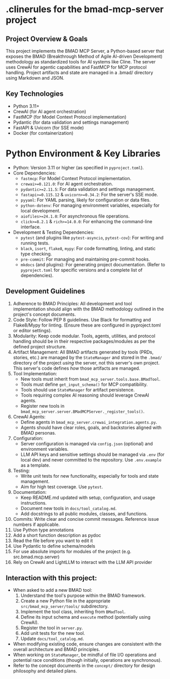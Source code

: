 # .clinerules for the bmad-mcp-server project

## Project Overview & Goals
 This project implements the BMAD MCP Server, a Python-based server that exposes
 the BMAD (Breakthrough Method of Agile AI-driven Development) methodology
 as standardized tools for AI systems like Cline.
 The server uses CrewAI for agentic capabilities and FastMCP for MCP protocol handling.
 Project artifacts and state are managed in a .bmad/ directory using Markdown and JSON.

## Key Technologies
 - Python 3.11+
 - CrewAI (for AI agent orchestration)
 - FastMCP (for Model Context Protocol implementation)
 - Pydantic (for data validation and settings management)
 - FastAPI & Uvicorn (for SSE mode)
 - Docker (for containerization)

# Python Environment & Key Libraries
- Python: Version 3.11 or higher (as specified in `pyproject.toml`).
- Core Dependencies:
  - `fastmcp`: For Model Context Protocol implementation.
  - `crewai>=0.121.0`: For AI agent orchestration.
  - `pydantic>=2.11.5`: For data validation and settings management.
  - `fastapi>=0.115.12` & `uvicorn>=0.34.2`: For the server's SSE mode.
  - `pyyaml`: For YAML parsing, likely for configuration or data files.
  - `python-dotenv`: For managing environment variables, especially for local development.
  - `aiofiles>=24.1.0`: For asynchronous file operations.
  - `click>=8.2.1` & `rich>=14.0.0`: For enhancing the command-line interface.
- Development & Testing Dependencies:
  - `pytest` (and plugins like `pytest-asyncio`, `pytest-cov`): For writing and running tests.
  - `black`, `isort`, `flake8`, `mypy`: For code formatting, linting, and static type checking.
  - `pre-commit`: For managing and maintaining pre-commit hooks.
  - `mkdocs` (and plugins): For generating project documentation.
  (Refer to `pyproject.toml` for specific versions and a complete list of dependencies).


## Development Guidelines
1. Adherence to BMAD Principles: All development and tool implementation should align
   with the BMAD methodology outlined in the project's concept documents.
2. Code Style: Follow PEP 8 guidelines. Use Black for formatting and Flake8/Mypy for linting.
   (Ensure these are configured in pyproject.toml or editor settings).
3. Modularity: Keep code modular. Tools, agents, utilities, and protocol handling
   should be in their respective packages/modules as per the defined project structure.
4. Artifact Management: All BMAD artifacts generated by tools (PRDs, stories, etc.)
   are managed by the `StateManager` and stored in the `.bmad/` directory of the
   project *using* the server, not this server's own project. This server's code
   defines *how* those artifacts are managed.
5. Tool Implementation:
   - New tools must inherit from `bmad_mcp_server.tools.base.BMadTool`.
   - Tools must define `get_input_schema()` for MCP compatibility.
   - Tools should use `StateManager` for artifact persistence.
   - Tools requiring complex AI reasoning should leverage CrewAI agents.
   - Register new tools in `bmad_mcp_server.server.BMadMCPServer._register_tools()`.
6. CrewAI Agents:
   - Define agents in `bmad_mcp_server.crewai_integration.agents.py`.
   - Agents should have clear roles, goals, and backstories aligned with BMAD personas.
7. Configuration:
   - Server configuration is managed via `config.json` (optional) and environment variables.
   - LLM API keys and sensitive settings should be managed via `.env` (for local dev)
     and never committed to the repository. Use `.env.example` as a template.
8. Testing:
   - Write unit tests for new functionality, especially for tools and state management.
   - Aim for high test coverage. Use `pytest`.
9. Documentation:
   - Keep README.md updated with setup, configuration, and usage instructions.
   - Document new tools in `docs/tool_catalog.md`.
   - Add docstrings to all public modules, classes, and functions.
10. Commits: Write clear and concise commit messages. Reference issue numbers if applicable.
11. Use Python type annotations
12. Add a short function description as pydoc
13. Read the file before you want to edit it
14. Use Pydantic to define schema/models
15. For use absolute imports for modules of the project (e.g. src.bmad.mcp.server)
16. Rely on CrewAI and LightLLM to interact with the LLM API provider

## Interaction with this project:
 - When asked to add a new BMAD tool:
   1. Understand the tool's purpose within the BMAD framework.
   2. Create a new Python file in the appropriate `src/bmad_mcp_server/tools/` subdirectory.
   3. Implement the tool class, inheriting from `BMadTool`.
   4. Define its input schema and `execute` method (potentially using CrewAI).
   5. Register the tool in `server.py`.
   6. Add unit tests for the new tool.
   7. Update `docs/tool_catalog.md`.
 - When modifying existing code, ensure changes are consistent with the overall architecture
   and BMAD principles.
 - When working on `StateManager`, be mindful of file I/O operations and potential race conditions
   (though initially, operations are synchronous).
 - Refer to the concept documents in the `concept/` directory for design philosophy and detailed plans.
